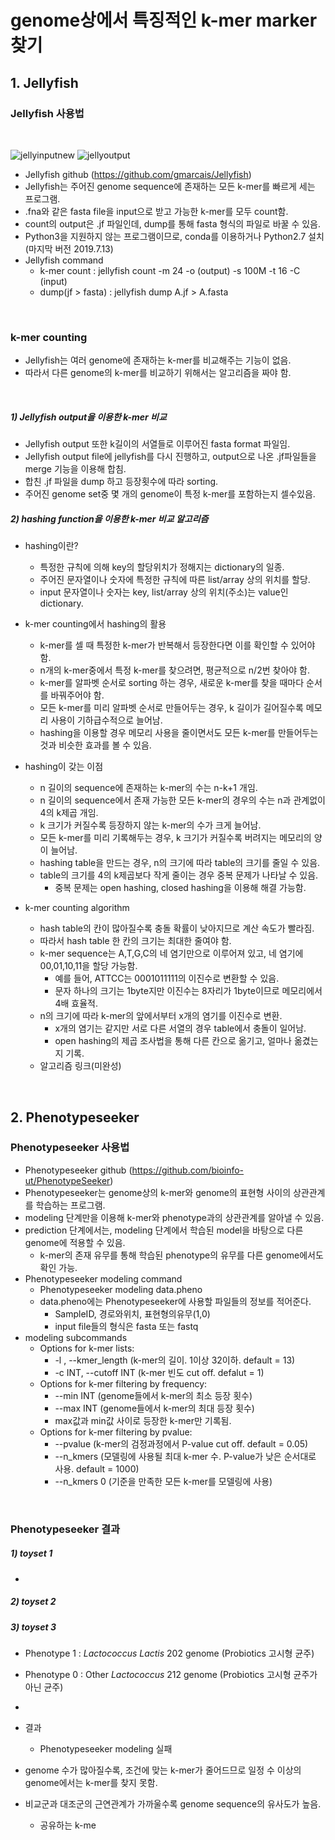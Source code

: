 genome상에서 특징적인 k-mer marker 찾기
============
## 1. Jellyfish

### Jellyfish 사용법
<br/>

![jellyinputnew](https://user-images.githubusercontent.com/104611489/179679041-79f7b93a-2ad5-43bf-a81d-ad58556fda95.PNG)
![jellyoutput](https://user-images.githubusercontent.com/104611489/179679072-944995ad-0e18-452d-b56e-2b5296736e10.jpg)
<br/>

  - Jellyfish github (https://github.com/gmarcais/Jellyfish)
  - Jellyfish는 주어진 genome sequence에 존재하는 모든 k-mer를 빠르게 세는 프로그램.
  - .fna와 같은 fasta file을 input으로 받고 가능한 k-mer를 모두 count함.
  - count의 output은 .jf 파일인데, dump를 통해 fasta 형식의 파일로 바꿀 수 있음.
  - Python3을 지원하지 않는 프로그램이므로, conda를 이용하거나 Python2.7 설치 (마지막 버전 2019.7.13)
  - Jellyfish command
    - k-mer count : jellyfish count -m 24 -o (output) -s 100M -t 16 -C (input)
    - dump(jf > fasta) : jellyfish dump A.jf > A.fasta
  
<br/>

### k-mer counting

  - Jellyfish는 여러 genome에 존재하는 k-mer를 비교해주는 기능이 없음.
  - 따라서 다른 genome의 k-mer를 비교하기 위해서는 알고리즘을 짜야 함.
<br/>

##### 1) Jellyfish output을 이용한 k-mer 비교
  
  - Jellyfish output 또한 k길이의 서열들로 이루어진 fasta format 파일임.
  - Jellyfish output file에 jellyfish를 다시 진행하고, output으로 나온 .jf파일들을 merge 기능을 이용해 합침.
  - 합친 .jf 파일을 dump 하고 등장횟수에 따라 sorting.
  - 주어진 genome set중 몇 개의 genome이 특정 k-mer를 포함하는지 셀수있음.

##### 2) hashing function을 이용한 k-mer 비교 알고리즘

  - hashing이란?
    - 특정한 규칙에 의해 key의 할당위치가 정해지는 dictionary의 일종.
    - 주어진 문자열이나 숫자에 특정한 규칙에 따른 list/array 상의 위치를 할당.
    - input 문자열이나 숫자는 key, list/array 상의 위치(주소)는 value인 dictionary.
  
  - k-mer counting에서 hashing의 활용
    - k-mer를 셀 때 특정한 k-mer가 반복해서 등장한다면 이를 확인할 수 있어야 함.
    - n개의 k-mer중에서 특정 k-mer를 찾으려면, 평균적으로 n/2번 찾아야 함.
    - k-mer를 알파벳 순서로 sorting 하는 경우, 새로운 k-mer를 찾을 때마다 순서를 바꿔주어야 함.
    - 모든 k-mer를 미리 알파벳 순서로 만들어두는 경우, k 길이가 길어질수록 메모리 사용이 기하급수적으로 늘어남.
    - hashing을 이용할 경우 메모리 사용을 줄이면서도 모든 k-mer를 만들어두는 것과 비슷한 효과를 볼 수 있음.
  
  - hashing이 갖는 이점
    - n 길이의 sequence에 존재하는 k-mer의 수는 n-k+1 개임.
    - n 길이의 sequence에서 존재 가능한 모든 k-mer의 경우의 수는 n과 관계없이 4의 k제곱 개임.
    - k 크기가 커질수록 등장하지 않는 k-mer의 수가 크게 늘어남.
    - 모든 k-mer를 미리 기록해두는 경우, k 크기가 커질수록 버려지는 메모리의 양이 늘어남.
    - hashing table을 만드는 경우, n의 크기에 따라 table의 크기를 줄일 수 있음.
    - table의 크기를 4의 k제곱보다 작게 줄이는 경우 중복 문제가 나타날 수 있음.
      - 중복 문제는 open hashing, closed hashing을 이용해 해결 가능함.
  
  - k-mer counting algorithm
    - hash table의 칸이 많아질수록 충돌 확률이 낮아지므로 계산 속도가 빨라짐.
    - 따라서 hash table 한 칸의 크기는 최대한 줄여야 함.
    - k-mer sequence는 A,T,G,C의 네 염기만으로 이루어져 있고, 네 염기에 00,01,10,11을 할당 가능함.
      - 예를 들어, ATTCC는 0001011111의 이진수로 변환할 수 있음.
      - 문자 하나의 크기는 1byte지만 이진수는 8자리가 1byte이므로 메모리에서 4배 효율적.
    - n의 크기에 따라 k-mer의 앞에서부터 x개의 염기를 이진수로 변환.
      - x개의 염기는 같지만 서로 다른 서열의 경우 table에서 충돌이 일어남.
      - open hashing의 제곱 조사법을 통해 다른 칸으로 옮기고, 얼마나 옮겼는지 기록.
    - 알고리즘 링크(미완성)
<br/>

## 2. Phenotypeseeker

### Phenotypeseeker 사용법

  - Phenotypeseeker github (https://github.com/bioinfo-ut/PhenotypeSeeker)
  - Phenotypeseeker는 genome상의 k-mer와 genome의 표현형 사이의 상관관계를 학습하는 프로그램.
  - modeling 단계만을 이용해 k-mer와 phenotype과의 상관관계를 알아낼 수 있음.
  - prediction 단계에서는, modeling 단계에서 학습된 model을 바탕으로 다른 genome에 적용할 수 있음.
    - k-mer의 존재 유무를 통해 학습된 phenotype의 유무를 다른 genome에서도 확인 가능.
  - Phenotypeseeker modeling command
    - Phenotypeseeker modeling data.pheno
    - data.pheno에는 Phenotypeseeker에 사용할 파일들의 정보를 적어준다.
      - SampleID, 경로와위치, 표현형의유무(1,0)
      - input file들의 형식은 fasta 또는 fastq
  - modeling subcommands
    - Options for k-mer lists:
      - -l , --kmer_length   (k-mer의 길이. 1이상 32이하. default = 13)
      - -c INT, --cutoff INT (k-mer 빈도 cut off. defalut = 1)
    - Options for k-mer filtering by frequency:
      - --min INT            (genome들에서 k-mer의 최소 등장 횟수)
      - --max INT            (genome들에서 k-mer의 최대 등장 횟수)
      - max값과 min값 사이로 등장한 k-mer만 기록됨.
    - Options for k-mer filtering by pvalue:
      - --pvalue             (k-mer의 검정과정에서 P-value cut off. default = 0.05)
      - --n_kmers            (모델링에 사용될 최대 k-mer 수. P-value가 낮은 순서대로 사용. default = 1000)
      - --n_kmers 0          (기준을 만족한 모든 k-mer를 모델링에 사용)
<br/>

### Phenotypeseeker 결과

##### 1) toyset 1
  - 
##### 2) toyset 2
##### 3) toyset 3
  - Phenotype 1 : _Lactococcus Lactis_ 202 genome (Probiotics 고시형 균주)
  - Phenotype 0 : Other _Lactococcus_ 212 genome (Probiotics 고시형 균주가 아닌 균주)
  - 
  - 결과
    - Phenotypeseeker modeling 실패
    
  - genome 수가 많아질수록, 조건에 맞는 k-mer가 줄어드므로 일정 수 이상의 genome에서는 k-mer를 찾지 못함.
  - 비교군과 대조군의 근연관계가 가까울수록 genome sequence의 유사도가 높음.
    - 공유하는 k-me
